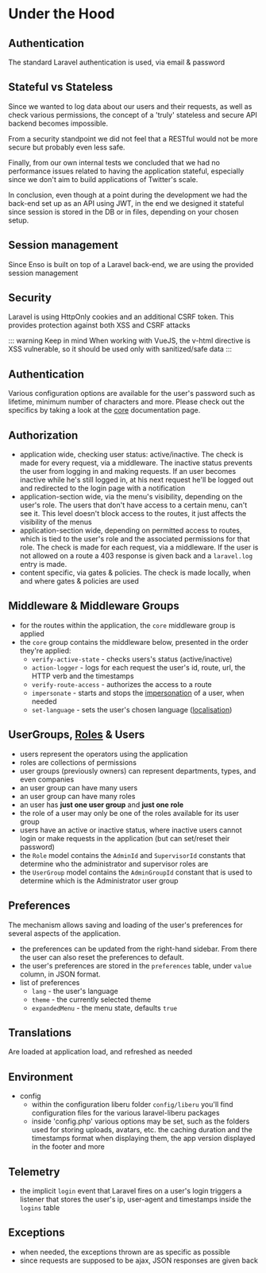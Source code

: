 # Under the Hood

## Authentication
The standard Laravel authentication is used, via email & password

## Stateful vs Stateless
Since we wanted to log data about our users and their requests, as well as check various permissions, the concept of a
'truly' stateless and secure API backend becomes impossible.

From a security standpoint we did not feel that a RESTful would not be more secure but probably even less safe.

Finally, from our own internal tests we concluded that we had no performance issues related to having the 
application stateful, especially since we don't aim to build applications of Twitter's scale.

In conclusion, even though at a point during the development we had the back-end set up as an API using JWT, 
in the end we designed it stateful since session is stored in the DB or in files, depending on your chosen setup.   
 
## Session management
Since Enso is built on top of a Laravel back-end, we are using the provided session management

## Security
Laravel is using HttpOnly cookies and an additional CSRF token. This provides protection against both XSS and CSRF attacks

::: warning Keep in mind
When working with VueJS, the v-html directive is XSS vulnerable, so it should be used only with sanitized/safe data 
:::
  
## Authentication
Various configuration options are available for the user's password such as lifetime, 
minimum number of characters and more. Please check out the specifics by taking a look at the 
[core](https://docs.liberu.co.uk/packages/core.html) documentation page.

## Authorization
 - application wide, checking user status: active/inactive. The check is made for every request, via a middleware. The inactive status prevents the user from logging in and making requests. If an user becomes inactive while he's still logged in, at his next request he'll be logged out and redirected to the login page with a notification
 - application-section wide, via the menu's visibility, depending on the user's role. The users that don't have access to a certain menu, can't see it. This level doesn't block access to the routes, it just affects the visibility of the menus
 - application-section wide, depending on permitted access to routes, which is tied to the user's role and the associated permissions for that role. The check is made for each request, via a middleware. If the user is not allowed on a route a 403 response is given back and a `laravel.log` entry is made.
 - content specific, via gates & policies. The check is made locally, when and where gates & policies are used

## Middleware & Middleware Groups
- for the routes within the application, the `core` middleware group is applied
- the `core` group contains the middleware below, presented in the order they're applied:
    - `verify-active-state` - checks users's status (active/inactive)
    - `action-logger` - logs for each request the user's id, route, url, the HTTP verb and the timestamps
    - `verify-route-access` - authorizes the access to a route
    - `impersonate` - starts and stops the [impersonation](https://github.com/laravel-liberu/Impersonate) of a user, when needed
    - `set-language` - sets the user's chosen language ([localisation](https://github.com/laravel-liberu/Localisation))

## UserGroups, [Roles](https://github.com/laravel-liberu/RoleManager) & Users
- users represent the operators using the application
- roles are collections of permissions
- user groups (previously owners) can represent departments, types, and even companies
- an user group can have many users
- an user group can have many roles
- an user has **just one user group** and **just one role**
- the role of a user may only be one of the roles available for its user group
- users have an active or inactive status, where inactive users cannot login or make requests in the application (but can set/reset their password)
- the `Role` model contains the `AdminId` and `SupervisorId` constants that determine who 
the administrator and supervisor roles are
- the `UserGroup` model contains the `AdminGroupId` constant that is used to determine which is the Administrator
user group

## Preferences
The mechanism allows saving and loading of the user's preferences for several aspects of the application.
- the preferences can be updated from the right-hand sidebar. From there the user can also reset the preferences to default.
- the user's preferences are stored in the `preferences` table, under `value` column, in JSON format.
- list of preferences
    - `lang` - the user's language
    - `theme` - the currently selected theme    
    - `expandedMenu` - the menu state, defaults `true`

## Translations
Are loaded at application load, and refreshed as needed

## Environment
- config
    - within the configuration liberu folder `config/liberu` you'll find configuration files for the various laravel-liberu packages 
    - inside 'config.php' various options may be set, such as the folders used for storing uploads, avatars, etc. the caching duration and the timestamps format when displaying them, the app version displayed in the footer and more 

## Telemetry
- the implicit `login` event that Laravel fires on a user's login triggers a listener that stores the user's ip, user-agent and timestamps inside the `logins` table

## Exceptions
- when needed, the exceptions thrown are as specific as possible
- since requests are supposed to be ajax, JSON responses are given back 
